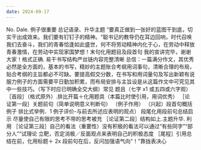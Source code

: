 ```yaml
---
date: 2024-09-17
---
```


No. Dale. 例子很重要 总记语录、升华主题 “要真正做到一张好的蓝图干到底，切实干出成效来。我们要有钉钉子的精神。“聪书记的教导仍在耳边回响，时代召唤我们去奋斗，我们的青春恰逢如此盛世，何不将劳动精神内化于心，在劳动中释放青春激情，在劳动中实现家国梦想！末句化用题目及段首句 我的宣讲完毕，谢谢大家！格式正确. 易干书写结构严丝链内容完整清晰 总信：一篇满分作文，其优秀必然是全方面的，基本的书写，精妙的主题账合考纲用词事句，清晰合理的布局，贴合考纲的主旨都必不可缺。要提高假交分数，在书写和用词量句及写出新颖有说服力例子的方面需要平日勤加积累，而布局安排与主旨设是从这篇作文中可究见其中一些技巧。（写下时应已明确全交大纲）常见
题且（七字 x1 或五四或六字观）
［首段］（格式原外）.排比开篇＋化用题具（本篇比时使引用，用词优秀）
［论证第一段］关题前句（简单说明意义判断句）
（例子作用）
（兴起）段首句概括例子 排比式举例．1 例子评价-与前去所述应表明的观点）
段尾化用段前句总结启示
尽量使自己有限的思考不带的思考被充
［论证第二段］结构如上.主题升华.
利用
［论证第三段］自己的看法（重要性）没有积极的看法可以通过“有些同字”“部分人”“试理论
立靶，否定消极／反面观点来表明自己的积极态度
［尾程］引用总结在前，化用标题＋ 2x 段前句在后，反问加强语气向“！”靠拢表决心
